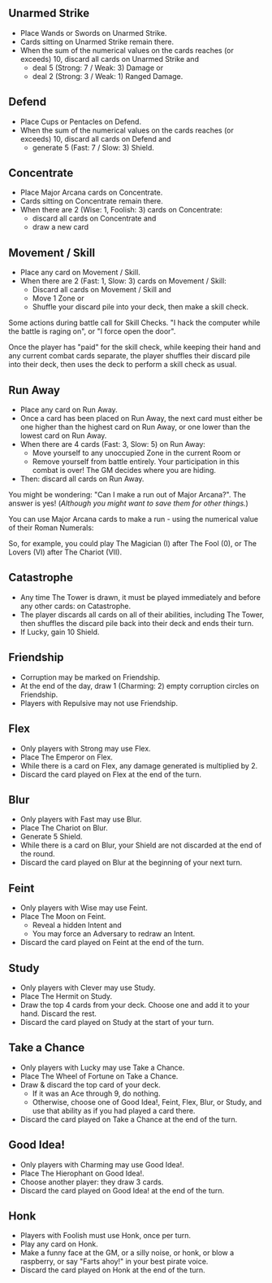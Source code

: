 ## Unarmed Strike
* Place Wands or Swords on Unarmed Strike.
* Cards sitting on Unarmed Strike remain there.
* When the sum of the numerical values on the cards reaches (or exceeds) 10, discard all cards on Unarmed Strike and
  * deal 5 (Strong: 7 / Weak: 3) Damage or
  * deal 2 (Strong: 3 / Weak: 1) Ranged Damage.

## Defend
* Place Cups or Pentacles on Defend.
* When the sum of the numerical values on the cards reaches (or exceeds) 10, discard all cards on Defend and
  * generate 5 (Fast: 7 / Slow: 3) Shield.

## Concentrate
* Place Major Arcana cards on Concentrate.
* Cards sitting on Concentrate remain there.
* When there are 2 (Wise: 1, Foolish: 3) cards on Concentrate:
  * discard all cards on Concentrate and
  * draw a new card

## Movement / Skill
* Place any card on Movement / Skill.
* When there are 2 (Fast: 1, Slow: 3) cards on Movement / Skill:
  * Discard all cards on Movement / Skill and
  * Move 1 Zone or
  * Shuffle your discard pile into your deck, then make a skill check.

Some actions during battle call for Skill Checks. "I hack the computer while the battle is raging on", or "I force open the door".

Once the player has "paid" for the skill check, while keeping their hand and any current combat cards separate, the player shuffles their discard pile into their deck, then uses the deck to perform a skill check as usual.

## Run Away
* Place any card on Run Away.
* Once a card has been placed on Run Away, the next card must either be one higher than the highest card on Run Away, or one lower than the lowest card on Run Away.
* When there are 4 cards (Fast: 3, Slow: 5) on Run Away:
  * Move yourself to any unoccupied Zone in the current Room or
  * Remove yourself from battle entirely. Your participation in this combat is over! The GM decides where you are hiding.
* Then: discard all cards on Run Away.

You might be wondering: "Can I make a run out of Major Arcana?". The answer is yes! (_Although you might want to save them for other things._)

You can use Major Arcana cards to make a run - using the numerical value of their Roman Numerals:

So, for example, you could play The Magician (I) after The Fool (0), or The Lovers (VI) after The Chariot (VII).

## Catastrophe
* Any time The Tower is drawn, it must be played immediately and before any other cards: on Catastrophe.
* The player discards all cards on all of their abilities, including The Tower, then shuffles the discard pile back into their deck and ends their turn.
* If Lucky, gain 10 Shield.

## Friendship
* Corruption may be marked on Friendship.
* At the end of the day, draw 1 (Charming: 2) empty corruption circles on Friendship.
* Players with Repulsive may not use Friendship.

## Flex
* Only players with Strong may use Flex.
* Place The Emperor on Flex.
* While there is a card on Flex, any damage generated is multiplied by 2.
* Discard the card played on Flex at the end of the turn.

## Blur
* Only players with Fast may use Blur.
* Place The Chariot on Blur.
* Generate 5 Shield.
* While there is a card on Blur, your Shield are not discarded at the end of the round.
* Discard the card played on Blur at the beginning of your next turn.

## Feint
* Only players with Wise may use Feint.
* Place The Moon on Feint.
  * Reveal a hidden Intent and
  * You may force an Adversary to redraw an Intent.
* Discard the card played on Feint at the end of the turn.

## Study
* Only players with Clever may use Study.
* Place The Hermit on Study.
* Draw the top 4 cards from your deck. Choose one and add it to your hand. Discard the rest.
* Discard the card played on Study at the start of your turn.

## Take a Chance
* Only players with Lucky may use Take a Chance.
* Place The Wheel of Fortune on Take a Chance.
* Draw & discard the top card of your deck.
  * If it was an Ace through 9, do nothing.
  * Otherwise, choose one of Good Idea!, Feint, Flex, Blur, or Study, and use that ability as if you had played a card there.
* Discard the card played on Take a Chance at the end of the turn.

## Good Idea!
* Only players with Charming may use Good Idea!.
* Place The Hierophant on Good Idea!.
* Choose another player: they draw 3 cards.
* Discard the card played on Good Idea! at the end of the turn.

## Honk
* Players with Foolish must use Honk, once per turn.
* Play any card on Honk.
* Make a funny face at the GM, or a silly noise, or honk, or blow a raspberry, or say "Farts ahoy!" in your best pirate voice.
* Discard the card played on Honk at the end of the turn.

